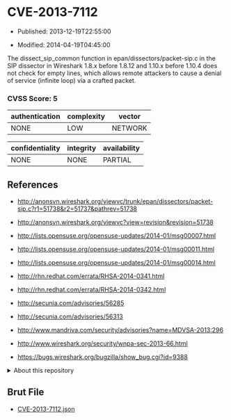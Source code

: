 # CVE-2013-7112

- Published: 2013-12-19T22:55:00

- Modified: 2014-04-19T04:45:00

The dissect_sip_common function in epan/dissectors/packet-sip.c in the SIP dissector in Wireshark 1.8.x before 1.8.12 and 1.10.x before 1.10.4 does not check for empty lines, which allows remote attackers to cause a denial of service (infinite loop) via a crafted packet.

### CVSS Score: **5**

| authentication | complexity | vector |
| --- | --- | --- |
| NONE | LOW | NETWORK |

| confidentiality | integrity | availability |
| --- | --- | --- |
| NONE | NONE | PARTIAL |

## References

* http://anonsvn.wireshark.org/viewvc/trunk/epan/dissectors/packet-sip.c?r1=51738&r2=51737&pathrev=51738

* http://anonsvn.wireshark.org/viewvc?view=revision&revision=51738

* http://lists.opensuse.org/opensuse-updates/2014-01/msg00007.html

* http://lists.opensuse.org/opensuse-updates/2014-01/msg00011.html

* http://lists.opensuse.org/opensuse-updates/2014-01/msg00014.html

* http://rhn.redhat.com/errata/RHSA-2014-0341.html

* http://rhn.redhat.com/errata/RHSA-2014-0342.html

* http://secunia.com/advisories/56285

* http://secunia.com/advisories/56313

* http://www.mandriva.com/security/advisories?name=MDVSA-2013:296

* http://www.wireshark.org/security/wnpa-sec-2013-66.html

* https://bugs.wireshark.org/bugzilla/show_bug.cgi?id=9388

<details>
<summary>About this repository</summary> 

  This repository is part of the project [Live Hack CVE](https://github.com/Live-Hack-CVE). Main website can be found [www.live-hack.org](https://www.live-hack.org) 
  
  Made by [Sn0wAlice](https://github.com/Sn0wAlice) for the people that care about security and need to have a feed of the latest CVEs. Hope you enjoy it, don't forget to star the repo and follow me on [Twitter](https://twitter.com/Sn0wAlice) and [Github](https://github.com/Sn0wAlice). And that is my [personnal website](https://www.alice-snow.me/)

  - [Home Page](https://github.com/Live-Hack-CVE)
  - [Framework](https://github.com/Live-Hack-CVE/cve-framework)
  - [CVE database](https://github.com/Live-Hack-CVE/full_database)
  - [Changelog](https://github.com/Live-Hack-CVE/Changelog)
</details>

## Brut File

* [CVE-2013-7112.json](https://raw.githubusercontent.com/Live-Hack-CVE/full_database/main/cves/2013/CVE-2013-7112.json)

